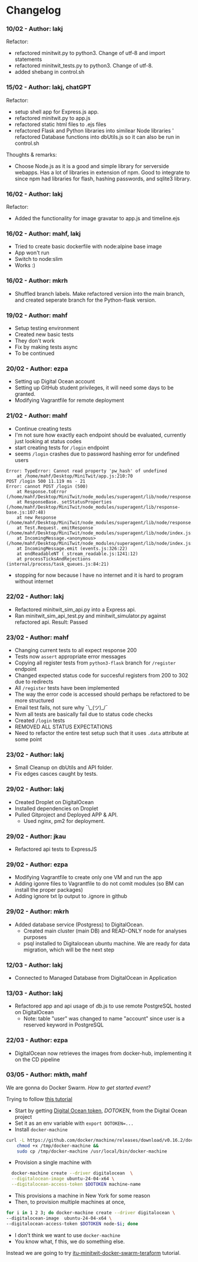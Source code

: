# Changelog
### 10/02 - Author: lakj
Refactor:
* refactored minitwit.py to python3. Change of utf-8 and import statements
* refactored minitwit_tests.py to python3. Change of utf-8.
* added shebang in control.sh

### 15/02 - Author: lakj, chatGPT
Refactor:
* setup shell app for Express.js app.
* refactored minitwit.py to app.js
* refactored static html files to .ejs files
* refactored Flask and Python libraries into similear Node libraries
' refactored Database functions into dbUtils.js so it can also be run in control.sh

Thoughts & remarks:
* Choose Node.js as it is a good and simple library for serverside webapps. Has a lot of libraries in extension of npm. Good to integrate to since npm had libraries for flash, hashing passwords, and sqlite3 library.

### 16/02 - Author: lakj
Refactor: 
* Added the functionality for image gravatar to app.js and timeline.ejs

### 16/02 - Author: mahf, lakj
* Tried to create basic dockerfile with node:alpine base image
* App won't run
* Switch to node:slim
* Works :)

### 16/02 - Author: mkrh
* Shuffled branch labels. Make refactored version into the main branch, and created seperate branch for the Python-flask version. 

### 19/02 - Author: mahf
* Setup testing environment
* Created new basic tests
* They don't work
* Fix by making tests async
* To be continued

### 20/02 - Author: ezpa
* Setting up Digital Ocean account 
* Setting up GitHub student privileges, it will need some days to be granted. 
* Modifying Vagrantfile for remote deployment

### 21/02 - Author: mahf
* Continue creating tests
* I'm not sure how exactly each endpoint should be evaluated, currently just looking at status codes
* start creating tests for `/login` endpoint
* seems `/login` crashes due to password hashing error for undefined users
```
Error: TypeError: Cannot read property 'pw_hash' of undefined
    at /home/mahf/Desktop/MiniTwit/app.js:210:70
POST /login 500 11.119 ms - 21
Error: cannot POST /login (500)
    at Response.toError (/home/mahf/Desktop/MiniTwit/node_modules/superagent/lib/node/response.js:107:17)
    at ResponseBase._setStatusProperties (/home/mahf/Desktop/MiniTwit/node_modules/superagent/lib/response-base.js:107:48)
    at new Response (/home/mahf/Desktop/MiniTwit/node_modules/superagent/lib/node/response.js:44:8)
    at Test.Request._emitResponse (/home/mahf/Desktop/MiniTwit/node_modules/superagent/lib/node/index.js:891:20)
    at IncomingMessage.<anonymous> (/home/mahf/Desktop/MiniTwit/node_modules/superagent/lib/node/index.js:1070:38)
    at IncomingMessage.emit (events.js:326:22)
    at endReadableNT (_stream_readable.js:1241:12)
    at processTicksAndRejections (internal/process/task_queues.js:84:21)
  ```
* stopping for now because I have no internet and it is hard to program without internet

### 22/02 - Author: lakj
* Refactored minitwit_sim_api.py into a Express api.
* Ran minitwit_sim_api_test.py and minitwit_simulator.py against refactored api. Result: Passed

### 23/02 - Author: mahf
* Changing current tests to all expect response 200
* Tests now `assert` appropriate error messages
* Copying all register tests from `python3-flask` branch for `/register` endpoint 
* Changed expected status code for succesful registers from 200 to 302 due to redirects
* All `/register` tests have been implemented
* The way the error code is accessed should perhaps be refactored to be more structured
* Email test fails, not sure why ¯\\\_(ツ)\_/¯ 
* Nvm all tests are basically fail due to status code checks
* Created `/login` tests
* REMOVED ALL STATUS EXPECTATIONS
* Need to refactor the entire test setup such that it uses `.data` attribute at some point

### 23/02 - Author: lakj 
* Small Cleanup on dbUtils and API folder.
* Fix edges casces caught by tests.

### 29/02 - Author: lakj
* Created Droplet on DigitalOcean
* Installed dependencies on Droplet
* Pulled Gitproject and Deployed APP & API.
    * Used nginx, pm2 for deployment.

### 29/02 - Author: jkau
* Refactored api tests to ExpressJS 

### 29/02 - Author: ezpa
* Modifying Vagrantfile to create only one VM and run the app 
* Adding igonre files to Vagrantfile to do not comit modules (so BM can install the proper packages)
* Adding ignore txt Ip output to .ignore in github

### 29/02 - Author: mkrh
* Added database service (Postgress) to DigitalOcean.
    * Created main cluster (main DB) and READ-ONLY node for analyses purposes
    * psql installed to Digitalocean ubuntu machine. We are ready for data migration, which will be the next step

### 12/03 - Author: lakj
* Connected to Managed Database from DigitalOcean in Application

### 13/03 - Author: lakj
* Refactored app and api usage of db.js to use remote PostgreSQL hosted on DigitalOcean
    * Note: table "user" was changed to name "account" since user is a reserved keyword in PostgreSQL

### 22/03 - Author: ezpa
* DigitalOcean now retrieves the images from docker-hub, implementing it on the CD pipeline

### 03/05 - Author: mkth, mahf
We are gonna do Docker Swarm. *How to get started event?*

Trying to follow [this tutorial](https://www.digitalocean.com/community/tutorials/how-to-create-a-cluster-of-docker-containers-with-docker-swarm-and-digitalocean-on-ubuntu-16-04 )
* Start by getting [Digital Ocean token](https://docs.digitalocean.com/reference/api/create-personal-access-token/), *DOTOKEN*, from the Digital Ocean project
* Set it as an env variable with ```export DOTOKEN=...```
* Install `docker-machine`
```sh
curl -L https://github.com/docker/machine/releases/download/v0.16.2/docker-machine-`uname -s`-`uname -m` >/tmp/docker-machine &&
    chmod +x /tmp/docker-machine &&
    sudo cp /tmp/docker-machine /usr/local/bin/docker-machine
```

* Provision a single machine with
```sh
  docker-machine create --driver digitalocean  \
  --digitalocean-image ubuntu-24-04-x64 \
  --digitalocean-access-token $DOTOKEN machine-name
```

* This provisions a machine in New York for some reason
* Then, to provision multiple machines at once, 
```sh
for i in 1 2 3; do docker-machine create --driver digitalocean \
--digitalocean-image  ubuntu-24-04-x64 \
--digitalocean-access-token $DOTOKEN node-$i; done
```
* I don't think we want to use `docker-machine`
* You know what, f this, we do something else.

Instead we are going to try [itu-minitwit-docker-swarm-teraform](https://github.com/itu-devops/itu-minitwit-docker-swarm-teraform) tutorial.
